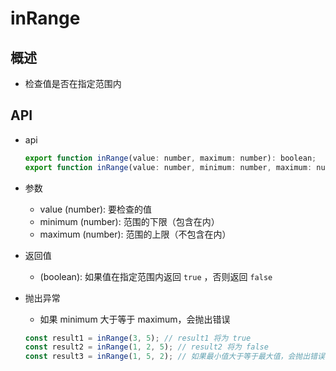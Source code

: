 # inRange

## 概述

+ 检查值是否在指定范围内

## API

+ api

  ```js
  export function inRange(value: number, maximum: number): boolean;
  export function inRange(value: number, minimum: number, maximum: number): boolean;
  ```

+ 参数

  + value (number): 要检查的值
  + minimum (number): 范围的下限（包含在内）
  + maximum (number): 范围的上限（不包含在内）

+ 返回值

  + (boolean): 如果值在指定范围内返回 `true` ，否则返回 `false`

+ 抛出异常

  + 如果 minimum 大于等于 maximum，会抛出错误

  ```js
  const result1 = inRange(3, 5); // result1 将为 true
  const result2 = inRange(1, 2, 5); // result2 将为 false
  const result3 = inRange(1, 5, 2); // 如果最小值大于等于最大值，会抛出错误
  ```
